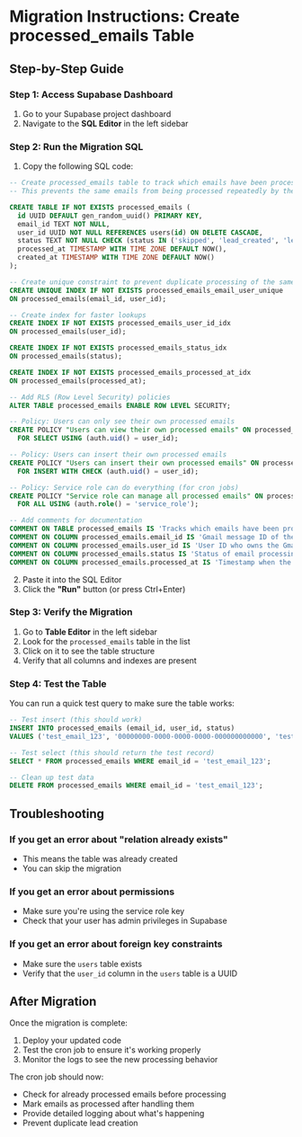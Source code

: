 # Migration Instructions: Create processed_emails Table

## Step-by-Step Guide

### Step 1: Access Supabase Dashboard
1. Go to your Supabase project dashboard
2. Navigate to the **SQL Editor** in the left sidebar

### Step 2: Run the Migration SQL
1. Copy the following SQL code:

```sql
-- Create processed_emails table to track which emails have been processed
-- This prevents the same emails from being processed repeatedly by the cron job

CREATE TABLE IF NOT EXISTS processed_emails (
  id UUID DEFAULT gen_random_uuid() PRIMARY KEY,
  email_id TEXT NOT NULL,
  user_id UUID NOT NULL REFERENCES users(id) ON DELETE CASCADE,
  status TEXT NOT NULL CHECK (status IN ('skipped', 'lead_created', 'lead_creation_failed', 'no_lead_detected', 'error')),
  processed_at TIMESTAMP WITH TIME ZONE DEFAULT NOW(),
  created_at TIMESTAMP WITH TIME ZONE DEFAULT NOW()
);

-- Create unique constraint to prevent duplicate processing of the same email by the same user
CREATE UNIQUE INDEX IF NOT EXISTS processed_emails_email_user_unique 
ON processed_emails(email_id, user_id);

-- Create index for faster lookups
CREATE INDEX IF NOT EXISTS processed_emails_user_id_idx 
ON processed_emails(user_id);

CREATE INDEX IF NOT EXISTS processed_emails_status_idx 
ON processed_emails(status);

CREATE INDEX IF NOT EXISTS processed_emails_processed_at_idx 
ON processed_emails(processed_at);

-- Add RLS (Row Level Security) policies
ALTER TABLE processed_emails ENABLE ROW LEVEL SECURITY;

-- Policy: Users can only see their own processed emails
CREATE POLICY "Users can view their own processed emails" ON processed_emails
  FOR SELECT USING (auth.uid() = user_id);

-- Policy: Users can insert their own processed emails
CREATE POLICY "Users can insert their own processed emails" ON processed_emails
  FOR INSERT WITH CHECK (auth.uid() = user_id);

-- Policy: Service role can do everything (for cron jobs)
CREATE POLICY "Service role can manage all processed emails" ON processed_emails
  FOR ALL USING (auth.role() = 'service_role');

-- Add comments for documentation
COMMENT ON TABLE processed_emails IS 'Tracks which emails have been processed by the Gmail integration cron job to prevent duplicate processing';
COMMENT ON COLUMN processed_emails.email_id IS 'Gmail message ID of the processed email';
COMMENT ON COLUMN processed_emails.user_id IS 'User ID who owns the Gmail integration';
COMMENT ON COLUMN processed_emails.status IS 'Status of email processing: skipped, lead_created, lead_creation_failed, no_lead_detected, error';
COMMENT ON COLUMN processed_emails.processed_at IS 'Timestamp when the email was processed';
```

2. Paste it into the SQL Editor
3. Click the **"Run"** button (or press Ctrl+Enter)

### Step 3: Verify the Migration
1. Go to **Table Editor** in the left sidebar
2. Look for the `processed_emails` table in the list
3. Click on it to see the table structure
4. Verify that all columns and indexes are present

### Step 4: Test the Table
You can run a quick test query to make sure the table works:

```sql
-- Test insert (this should work)
INSERT INTO processed_emails (email_id, user_id, status) 
VALUES ('test_email_123', '00000000-0000-0000-0000-000000000000', 'test');

-- Test select (this should return the test record)
SELECT * FROM processed_emails WHERE email_id = 'test_email_123';

-- Clean up test data
DELETE FROM processed_emails WHERE email_id = 'test_email_123';
```

## Troubleshooting

### If you get an error about "relation already exists"
- This means the table was already created
- You can skip the migration

### If you get an error about permissions
- Make sure you're using the service role key
- Check that your user has admin privileges in Supabase

### If you get an error about foreign key constraints
- Make sure the `users` table exists
- Verify that the `user_id` column in the `users` table is a UUID

## After Migration

Once the migration is complete:
1. Deploy your updated code
2. Test the cron job to ensure it's working properly
3. Monitor the logs to see the new processing behavior

The cron job should now:
- Check for already processed emails before processing
- Mark emails as processed after handling them
- Provide detailed logging about what's happening
- Prevent duplicate lead creation 